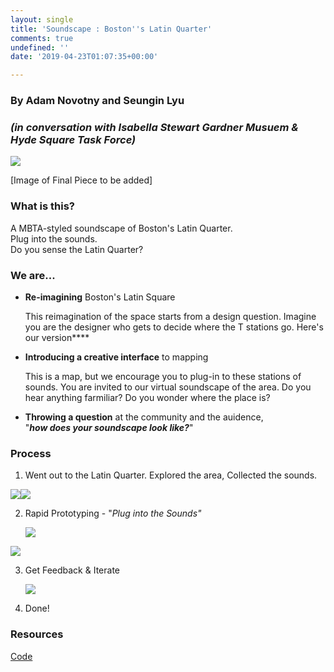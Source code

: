 ```yaml
---
layout: single
title: 'Soundscape : Boston''s Latin Quarter'
comments: true
undefined: ''
date: '2019-04-23T01:07:35+00:00'

---
```

### By Adam Novotny and Seungin Lyu

### _(in conversation with Isabella Stewart Gardner Musuem & Hyde Square Task Force)_

![](/uploads/v1.3.png)

\[Image of Final Piece to be added\]

### What is this?

A MBTA-styled soundscape of Boston's Latin Quarter.  
Plug into the sounds.   
Do you sense the Latin Quarter?

### We are...

* **Re-imagining** Boston's Latin Square

  This reimagination of the space starts from a design question. Imagine you are the designer who gets to decide where the T stations go. Here's our version****
* **Introducing a creative interface** to mapping 

  This is a map, but we encourage you to plug-in to these stations of sounds. You are invited to our virtual soundscape of the area. Do you hear anything farmiliar? Do you wonder where the place is? 
* **Throwing a question** at the community and the auidence,   
  "**_how does your soundscape look like?_**"

### Process

1. Went out to the Latin Quarter. Explored the area, Collected the sounds.

![](/uploads/IMG_4253.png)![](/uploads/IMG_4250.png)

2. Rapid Prototyping - "_Plug into the Sounds"_

   ![](/uploads/IMG_20190422_162341.jpg)

![](/uploads/IMG_20190422_162400.jpg)

3. Get Feedback & Iterate

   ![](/uploads/20190424_095703.jpg)
4. Done! 

### Resources

[Code](https://github.com/labseven/soundscape)